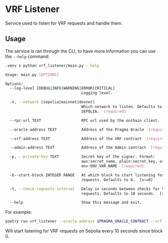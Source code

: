 # VRF Listener

Service used to listen for VRF requests and handle them.

## Usage

The service is ran through the CLI, to have more information you can use the `--help` command:

```bash
.venv ❯ python vrf_listener/main.py --help

Usage: main.py [OPTIONS]

Options:
  --log-level [DEBUG|INFO|WARNING|ERROR|CRITICAL]
                                  Logging level.

  -n, --network [sepolia|mainnet|devnet]
                                  Which network to listen. Defaults to
                                  SEPOLIA.  [required]

  --rpc-url TEXT                  RPC url used by the onchain client.

  --oracle-address TEXT           Address of the Pragma Oracle  [required]

  --vrf-address TEXT              Address of the VRF contract  [required]

  --admin-address TEXT            Address of the Admin contract  [required]

  -p, --private-key TEXT          Secret key of the signer. Format:
                                  aws:secret_name, plain:secret_key, or
                                  env:ENV_VAR_NAME  [required]

  -b--start-block INTEGER RANGE   At which block to start listening for VRF
                                  requests. Defaults to 0.  [x>=0]

  -t, --check-requests-interval   Delay in seconds between checks for VRF
                                  requests. Defaults to 10 seconds.  [x>=0]

  --help                          Show this message and exit.
```

For example:

```sh
poetry run vrf_listener --oracle-address $PRAGMA_ORACLE_CONTRACT --vrf-address $PRAGMA_VRF_CONTRACT --admin-address $PRAGMA_ORACLE_ADMIN --private-key plain:$PRAGMA_ADMIN_PV_KEY
```

Will start listening for VRF requests on Sepolia every 10 seconds since block 0.
